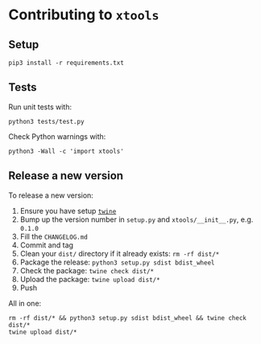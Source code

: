 # Contributing to `xtools`

## Setup

    pip3 install -r requirements.txt

## Tests

Run unit tests with:

    python3 tests/test.py

Check Python warnings with:

    python3 -Wall -c 'import xtools'

## Release a new version

To release a new version:

1. Ensure you have setup [`twine`](https://pypi.org/project/twine/)
2. Bump up the version number in `setup.py` and `xtools/__init__.py`, e.g. `0.1.0`
3. Fill the `CHANGELOG.md`
4. Commit and tag
5. Clean your `dist/` directory if it already exists: `rm -rf dist/*`
6. Package the release: `python3 setup.py sdist bdist_wheel`
7. Check the package: `twine check dist/*`
8. Upload the package: `twine upload dist/*`
9. Push

All in one:

```
rm -rf dist/* && python3 setup.py sdist bdist_wheel && twine check dist/*
twine upload dist/*
```
